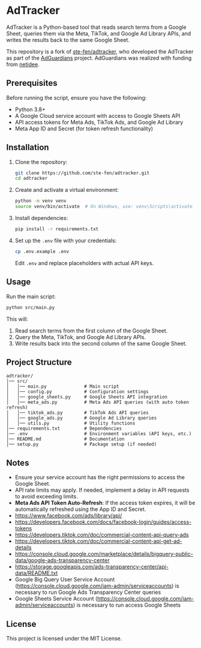 # AdTracker

AdTracker is a Python-based tool that reads search terms from a Google Sheet, queries them via the Meta, TikTok, and Google Ad Library APIs, and writes the results back to the same Google Sheet. 

This repository is a fork of [ste-fen/adtracker](https://github.com/ste-fen/adtracker), who developed the AdTracker as part of the [AdGuardians](https://www.netidee.at/adguardians) project.
AdGuardians was realized with funding from [netidee](https://www.netidee.at/). 

## Prerequisites

Before running the script, ensure you have the following:
- Python 3.8+
- A Google Cloud service account with access to Google Sheets API
- API access tokens for Meta Ads, TikTok Ads, and Google Ad Library
- Meta App ID and Secret (for token refresh functionality)

## Installation

1. Clone the repository:
   ```sh
   git clone https://github.com/ste-fen/adtracker.git
   cd adtracker
   ```

2. Create and activate a virtual environment:
   ```sh
   python -m venv venv
   source venv/bin/activate  # On Windows, use: venv\Scripts\activate
   ```

3. Install dependencies:
   ```sh
   pip install -r requirements.txt
   ```

4. Set up the `.env` file with your credentials:
   ```sh
   cp .env.example .env
   ```
   Edit `.env` and replace placeholders with actual API keys.

## Usage

Run the main script:
```sh
python src/main.py
```

This will:
1. Read search terms from the first column of the Google Sheet.
2. Query the Meta, TikTok, and Google Ad Library APIs.
3. Write results back into the second column of the same Google Sheet.

## Project Structure
```
adtracker/
│── src/
│   │── main.py              # Main script
│   │── config.py            # Configuration settings
│   │── google_sheets.py     # Google Sheets API integration
│   │── meta_ads.py          # Meta Ads API queries (with auto token refresh)
│   │── tiktok_ads.py        # TikTok Ads API queries
│   │── google_ads.py        # Google Ad Library queries
│   │── utils.py             # Utility functions
│── requirements.txt         # Dependencies
│── .env                     # Environment variables (API keys, etc.)
│── README.md                # Documentation
│── setup.py                 # Package setup (if needed)
```

## Notes
- Ensure your service account has the right permissions to access the Google Sheet.
- API rate limits may apply. If needed, implement a delay in API requests to avoid exceeding limits.
- **Meta Ads API Token Auto-Refresh**: If the access token expires, it will be automatically refreshed using the App ID and Secret.
- https://www.facebook.com/ads/library/api/
- https://developers.facebook.com/docs/facebook-login/guides/access-tokens
- https://developers.tiktok.com/doc/commercial-content-api-query-ads
- https://developers.tiktok.com/doc/commercial-content-api-get-ad-details
- https://console.cloud.google.com/marketplace/details/bigquery-public-data/google-ads-transparency-center
- https://storage.googleapis.com/ads-transparency-center/api-data/README.txt
- Google Big Query User Service Account (https://console.cloud.google.com/iam-admin/serviceaccounts) is necessary to run Google Ads Transparency Center queries
- Google Sheets Service Account (https://console.cloud.google.com/iam-admin/serviceaccounts) is necessary to run access Google Sheets

## License
This project is licensed under the MIT License.

